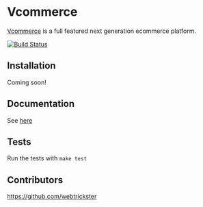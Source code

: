 # Vcommerce

[Vcommerce](http://vcommerce.io) is a full featured next generation ecommerce platform.

[![Build Status](https://travis-ci.org/webtrickster/vcommerce.svg?branch=master)](https://travis-ci.org/webtrickster/vcommerce)

## Installation
Coming soon!

## Documentation
See [here](http://vcommerce.io/docs)

## Tests
Run the tests with `make test`

## Contributors
https://github.com/webtrickster